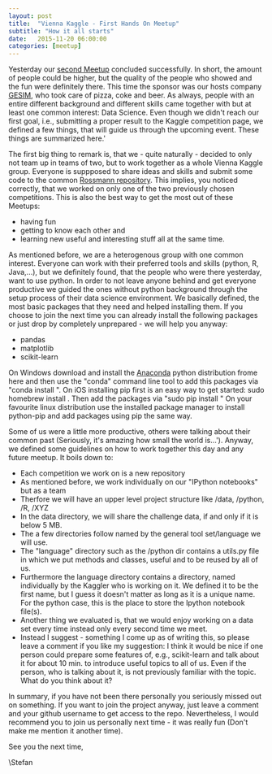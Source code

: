```yaml
---
layout: post
title:  "Vienna Kaggle - First Hands On Meetup"
subtitle: "How it all starts"
date:   2015-11-20 06:00:00
categories: [meetup]
---
```


Yesterday our [second Meetup][meetup-event] concluded successfully. In short, the amount of people could be higher, but the quality of the people who showed and the fun were definitely there. This time the sponsor was our hosts company [GESIM][sponsor], who took care of pizza, coke and beer. As always, people with an entire different background and different skills came together with but at least one common interest: Data Science. Even though we didn't reach our first goal, i.e., submitting a proper result to the Kaggle competition page, we defined a few things, that will guide us through the upcoming event. These things are summarized here.'

The first big thing to remark is, that we - quite naturally - decided to only not team up in teams of two, but to work together as a whole Vienna Kaggle group. Everyone is suppposed to share ideas and skills and submit some code to the common [Rossmann repository][rossmann-repo]. This implies, you noticed correctly, that we worked on only one of the two previously chosen competitions. This is also the best way to get the most out of these Meetups: 
* having fun
* getting to know each other and
* learning new useful and interesting stuff all at the same time.

As mentioned before, we are a heterogenous group with one common interest. Everyone can work with their preferred tools and skills (python, R, Java,...), but we definitely found, that the people who were there yesterday, want to use python. In order to not leave anyone behind and get everyone productive we guided the ones without python background through the setup process of their data science environment. We basically defined, the most basic packages that they need and helped installing them. If you choose to join the next time you can already install the following packages or just drop by completely unprepared - we will help you anyway:
* pandas
* matplotlib
* scikit-learn

On Windows download and install the [Anaconda][anaconda] python distribution frome here and then use the "conda" command line tool to add this packages via "conda install <package-name>".
On iOS installing pip first is an easy way to get started: sudo homebrew install <python-pip>. Then add the packages via "sudo pip install <package-name>"
On your favourite linux distribution use the installed package manager to install python-pip and add packages using pip the same way.

Some of us were a little more productive, others were talking about their common past (Seriously, it's amazing how small the world is...'). Anyway, we defined some guidelines on how to work together this day and any future meetup. It boils down to:
* Each competition we work on is a new repository
* As mentioned before, we work individually on our "IPython notebooks" but as a team
* Therfore we will have an upper level project structure like /data, /python, /R, /XYZ
* In the data directory, we will share the challenge data, if and only if it is below 5 MB.
* The a few directories follow named by the general tool set/language we will use.
* The "language" directory such as the /python dir contains a utils.py file in which we put methods and classes, useful and to be reused by all of us.
* Furthermore the language directory contains a directory, named individually by the Kaggler who is working on it. We defined it to be the first name, but I guess it doesn't matter as long as it is a unique name. For the python case, this is the place to store the Ipython notebook file(s).
* Another thing we evaluated is, that we would enjoy working on a data set every time instead only every second time we meet.
* Instead I suggest - something I come up as of writing this, so please leave a comment if you like my suggestion: I think it would be nice if one person could prepare some features of, e.g., scikit-learn and talk about it for about 10 min. to introduce useful topics to all of us. Even if the person, who is talking about it, is not previously familiar with the topic. What do you think about it?

In summary, if you have not been there personally you seriously missed out on something. If you want to join the project anyway, just leave a comment and your github username to get access to the repo. Nevertheless, I would recommend you to join us personally next time - it was really fun (Don't make me mention it another time).

See you the next time,

\Stefan

[anaconda]: https://www.continuum.io/downloads
[meetup-event]: http://www.meetup.com/de/Vienna-Kaggle-Meetup-Machine-Learning-Competitions/events/226055752/
[rossmann-repo]: https://github.com/ViennaKaggle/rossmann-store-sales/
[sponsor]: http://http://gesim.ch/
